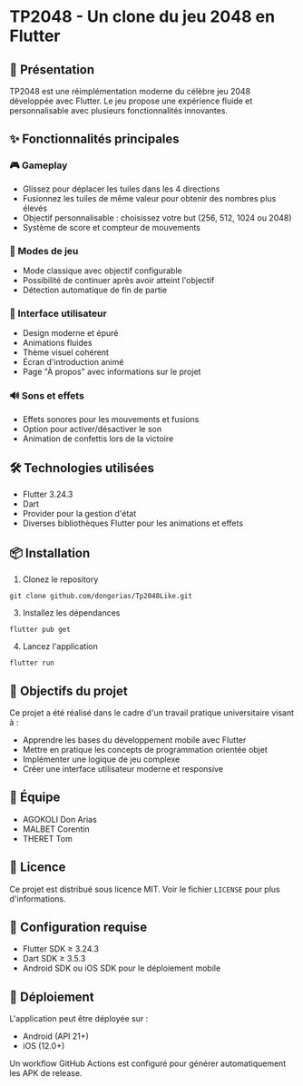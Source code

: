 # TP2048 - Un clone du jeu 2048 en Flutter

## 📱 Présentation

TP2048 est une réimplémentation moderne du célèbre jeu 2048 développée avec Flutter. Le jeu propose une expérience fluide et personnalisable avec plusieurs fonctionnalités innovantes.

## ✨ Fonctionnalités principales

### 🎮 Gameplay
- Glissez pour déplacer les tuiles dans les 4 directions
- Fusionnez les tuiles de même valeur pour obtenir des nombres plus élevés
- Objectif personnalisable : choisissez votre but (256, 512, 1024 ou 2048)
- Système de score et compteur de mouvements

### 🎯 Modes de jeu
- Mode classique avec objectif configurable
- Possibilité de continuer après avoir atteint l'objectif
- Détection automatique de fin de partie

### 🎨 Interface utilisateur
- Design moderne et épuré
- Animations fluides
- Thème visuel cohérent
- Écran d'introduction animé
- Page "À propos" avec informations sur le projet

### 🔊 Sons et effets
- Effets sonores pour les mouvements et fusions
- Option pour activer/désactiver le son
- Animation de confettis lors de la victoire

## 🛠️ Technologies utilisées

- Flutter 3.24.3
- Dart
- Provider pour la gestion d'état
- Diverses bibliothèques Flutter pour les animations et effets

## 📦 Installation

1. Clonez le repository

`git clone github.com/dongorias/Tp2048Like.git`

3. Installez les dépendances

`flutter pub get`

4. Lancez l'application

`flutter run`


## 🎯 Objectifs du projet

Ce projet a été réalisé dans le cadre d'un travail pratique universitaire visant à :
- Apprendre les bases du développement mobile avec Flutter
- Mettre en pratique les concepts de programmation orientée objet
- Implémenter une logique de jeu complexe
- Créer une interface utilisateur moderne et responsive

## 👥 Équipe

- AGOKOLI Don Arias
- MALBET Corentin
- THERET Tom

## 📄 Licence

Ce projet est distribué sous licence MIT. Voir le fichier `LICENSE` pour plus d'informations.

## 🔧 Configuration requise

- Flutter SDK ≥ 3.24.3
- Dart SDK ≥ 3.5.3
- Android SDK ou iOS SDK pour le déploiement mobile

## 🚀 Déploiement

L'application peut être déployée sur :
- Android (API 21+)
- iOS (12.0+)

Un workflow GitHub Actions est configuré pour générer automatiquement les APK de release.
